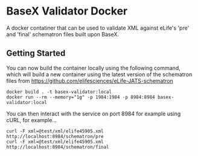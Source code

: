 # BaseX Validator Docker

A docker contatiner that can be used to validate XML against eLife's 'pre' and 'final' schematron files built upon
BaseX.

## Getting Started

You can now build the container locally using the following command, which will build a new container using the latest
version of the schematron files from https://github.com/elifesciences/eLife-JATS-schematron

```
docker build . -t basex-validator:local
docker run --rm --memory="1g" -p 1984:1984 -p 8984:8984 basex-validator:local
```

You can then interact with the service on port 8984 for example using cURL, for example...

```
curl -F xml=@test/xml/elife45905.xml http://localhost:8984/schematron/pre
curl -F xml=@test/xml/elife45905.xml http://localhost:8984/schematron/final
```
